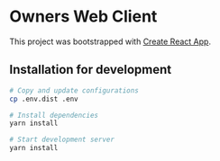 # Owners Web Client

This project was bootstrapped with [Create React App](https://github.com/facebook/create-react-app).

## Installation for development

```bash
# Copy and update configurations
cp .env.dist .env

# Install dependencies
yarn install

# Start development server
yarn install
```
